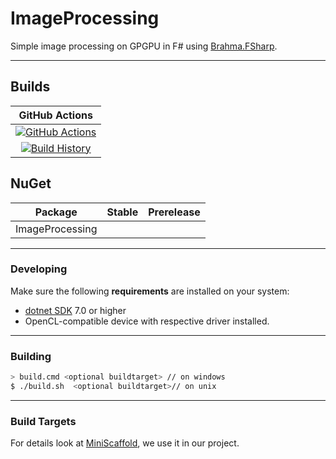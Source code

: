 # ImageProcessing

Simple image processing on GPGPU in F# using [Brahma.FSharp](https://github.com/YaccConstructor/Brahma.FSharp).

---

## Builds


GitHub Actions |
:---: |
[![GitHub Actions](https://github.com/gsvgit/ImageProcessing/workflows/Build%20master/badge.svg)](https://github.com/gsvgit/ImageProcessing/actions?query=branch%3Amaster) |
[![Build History](https://buildstats.info/github/chart/gsvgit/ImageProcessing)](https://github.com/gsvgit/ImageProcessing/actions?query=branch%3Amaster) |

## NuGet

Package | Stable | Prerelease
--- | --- | ---
ImageProcessing |  | 


---

### Developing

Make sure the following **requirements** are installed on your system:

- [dotnet SDK](https://dotnet.microsoft.com/en-us/download/dotnet/7.0) 7.0 or higher
- OpenCL-compatible device with respective driver installed.

---

### Building


```sh
> build.cmd <optional buildtarget> // on windows
$ ./build.sh  <optional buildtarget>// on unix
```

---

### Build Targets

For details look at [MiniScaffold](https://github.com/TheAngryByrd/MiniScaffold), we use it in our project.
